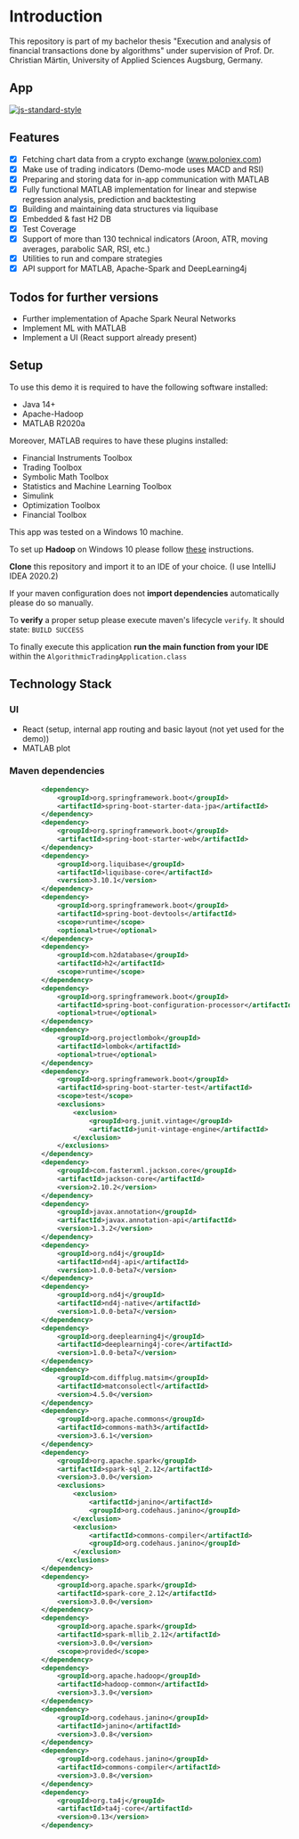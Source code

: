# Introduction

This repository is part of my bachelor thesis "Execution and analysis of financial transactions done by algorithms" under supervision of Prof. Dr. Christian Märtin, University of Applied Sciences Augsburg, Germany.


## App 

[![js-standard-style](https://img.shields.io/badge/code%20style-standard-brightgreen.svg?style=flat)]()

## Features

 * [x] Fetching chart data from a crypto exchange (www.poloniex.com)
 * [x] Make use of trading indicators  (Demo-mode uses MACD and RSI)
 * [x] Preparing and storing data for in-app communication with MATLAB
 * [x] Fully functional MATLAB implementation for linear and stepwise regression analysis, prediction and backtesting
 * [x] Building and maintaining data structures via liquibase
 * [x] Embedded & fast H2 DB
 * [x] Test Coverage
 * [x] Support of more than 130 technical indicators (Aroon, ATR, moving averages, parabolic SAR, RSI, etc.)
 * [x] Utilities to run and compare strategies
 * [x] API support for MATLAB, Apache-Spark and DeepLearning4j
 
## Todos for further versions

 - Further implementation of Apache Spark Neural Networks
 - Implement ML with MATLAB
 - Implement a UI (React support already present)
 
## Setup

To use this demo it is required to have the following software installed:

  - Java 14+
  - Apache-Hadoop
  - MATLAB R2020a
  
Moreover, MATLAB requires to have these plugins installed:

  - Financial Instruments Toolbox
  - Trading Toolbox
  - Symbolic Math Toolbox
  - Statistics and Machine Learning Toolbox
  - Simulink  
  - Optimization Toolbox
  - Financial Toolbox

This app was tested on a Windows 10 machine.

To set up **Hadoop** on Windows 10 please follow [these](https://towardsdatascience.com/installing-hadoop-3-2-1-single-node-cluster-on-windows-10-ac258dd48aef) instructions.

**Clone** this repository and import it to an IDE of your choice. (I use IntelliJ IDEA 2020.2)

If your maven configuration does not **import dependencies** automatically please do so manually. 

To **verify** a proper setup please execute maven's lifecycle `verify`. 
It should state: `BUILD SUCCESS`

To finally execute this application **run the main function from your IDE**  within the `AlgorithmicTradingApplication.class`

## Technology Stack

### UI

+ React (setup, internal app routing and basic layout (not yet used for the demo))
+ MATLAB plot

### Maven dependencies

```xml
        <dependency>
            <groupId>org.springframework.boot</groupId>
            <artifactId>spring-boot-starter-data-jpa</artifactId>
        </dependency>
        <dependency>
            <groupId>org.springframework.boot</groupId>
            <artifactId>spring-boot-starter-web</artifactId>
        </dependency>
        <dependency>
            <groupId>org.liquibase</groupId>
            <artifactId>liquibase-core</artifactId>
            <version>3.10.1</version>
        </dependency>
        <dependency>
            <groupId>org.springframework.boot</groupId>
            <artifactId>spring-boot-devtools</artifactId>
            <scope>runtime</scope>
            <optional>true</optional>
        </dependency>
        <dependency>
            <groupId>com.h2database</groupId>
            <artifactId>h2</artifactId>
            <scope>runtime</scope>
        </dependency>
        <dependency>
            <groupId>org.springframework.boot</groupId>
            <artifactId>spring-boot-configuration-processor</artifactId>
            <optional>true</optional>
        </dependency>
        <dependency>
            <groupId>org.projectlombok</groupId>
            <artifactId>lombok</artifactId>
            <optional>true</optional>
        </dependency>
        <dependency>
            <groupId>org.springframework.boot</groupId>
            <artifactId>spring-boot-starter-test</artifactId>
            <scope>test</scope>
            <exclusions>
                <exclusion>
                    <groupId>org.junit.vintage</groupId>
                    <artifactId>junit-vintage-engine</artifactId>
                </exclusion>
            </exclusions>
        </dependency>
        <dependency>
            <groupId>com.fasterxml.jackson.core</groupId>
            <artifactId>jackson-core</artifactId>
            <version>2.10.2</version>
        </dependency>
        <dependency>
            <groupId>javax.annotation</groupId>
            <artifactId>javax.annotation-api</artifactId>
            <version>1.3.2</version>
        </dependency>
        <dependency>
            <groupId>org.nd4j</groupId>
            <artifactId>nd4j-api</artifactId>
            <version>1.0.0-beta7</version>
        </dependency>
        <dependency>
            <groupId>org.nd4j</groupId>
            <artifactId>nd4j-native</artifactId>
            <version>1.0.0-beta7</version>
        </dependency>
        <dependency>
            <groupId>org.deeplearning4j</groupId>
            <artifactId>deeplearning4j-core</artifactId>
            <version>1.0.0-beta7</version>
        </dependency>
        <dependency>
            <groupId>com.diffplug.matsim</groupId>
            <artifactId>matconsolectl</artifactId>
            <version>4.5.0</version>
        </dependency>
        <dependency>
            <groupId>org.apache.commons</groupId>
            <artifactId>commons-math3</artifactId>
            <version>3.6.1</version>
        </dependency>
        <dependency>
            <groupId>org.apache.spark</groupId>
            <artifactId>spark-sql_2.12</artifactId>
            <version>3.0.0</version>
            <exclusions>
                <exclusion>
                    <artifactId>janino</artifactId>
                    <groupId>org.codehaus.janino</groupId>
                </exclusion>
                <exclusion>
                    <artifactId>commons-compiler</artifactId>
                    <groupId>org.codehaus.janino</groupId>
                </exclusion>
            </exclusions>
        </dependency>
        <dependency>
            <groupId>org.apache.spark</groupId>
            <artifactId>spark-core_2.12</artifactId>
            <version>3.0.0</version>
        </dependency>
        <dependency>
            <groupId>org.apache.spark</groupId>
            <artifactId>spark-mllib_2.12</artifactId>
            <version>3.0.0</version>
            <scope>provided</scope>
        </dependency>
        <dependency>
            <groupId>org.apache.hadoop</groupId>
            <artifactId>hadoop-common</artifactId>
            <version>3.3.0</version>
        </dependency>
        <dependency>
            <groupId>org.codehaus.janino</groupId>
            <artifactId>janino</artifactId>
            <version>3.0.8</version>
        </dependency>
        <dependency>
            <groupId>org.codehaus.janino</groupId>
            <artifactId>commons-compiler</artifactId>
            <version>3.0.8</version>
        </dependency>
        <dependency>
            <groupId>org.ta4j</groupId>
            <artifactId>ta4j-core</artifactId>
            <version>0.13</version>
        </dependency>
```
